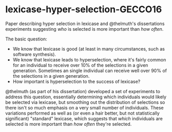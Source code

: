 # lexicase-hyper-selection-GECCO16
Paper describing hyper selection in lexicase and @thelmuth's dissertations experiments suggesting *who* is selected is more important than *how often*.

The basic question:
 * We know that lexicase is good (at least in many circumstances, such as software synthesis).
 * We know that lexicase leads to hyperselection, where it's fairly common for an individual to receive over 10% of the selections in a given generation. Sometimes an single individual can receive well over 90% of the selections in a given generation.
 * How important is hyperselection to the success of lexicase?

@thelmuth (as part of his dissertation) developed a set of experiments to address this question, essentially determining which individuals would likely be selected via lexicase, but smoothing out the distribution of selections so there isn't so much emphasis on a very small number of individuals. These variations performed as well as (or even a hair better, but not statistically significant) "standard" lexicase, which suggests that *which* individuals are selected is more important than *how often* they're selected.
